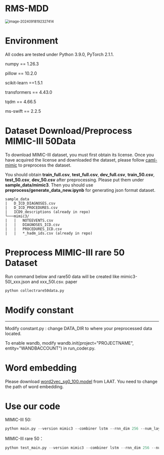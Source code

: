 # RMS-MDD

<img src="C:\Users\22331\AppData\Roaming\Typora\typora-user-images\image-20240918192327414.png" alt="image-20240918192327414" style="zoom:80%;" />

# Environment

All codes are tested under Python 3.9.0, PyTorch 2.1.1.

numpy == 1.26.3

pillow == 10.2.0

scikit-learn ==1.5.1

transformers == 4.43.0

tqdm == 4.66.5

ms-swift == 2.2.5 


# Dataset Download/Preprocess MIMIC-III 50Data
To download MIMIC-III dataset, you must first obtain its license. Once you have acquired the license and downloaded the dataset, please follow [caml-mimic](https://github.com/jamesmullenbach/caml-mimic) to preprocess the dataset.

You should obtain **train_full.csv**, **test_full.csv**, **dev_full.csv**, **train_50.csv**, **test_50.csv**, **dev_50.csv** after preprocessing.
Please put them under **sample_data/mimic3**.
Then you should use **preprocess/generate_data_new.ipynb** for generating json format dataset.

```
sample_data
|   D_ICD_DIAGNOSES.csv
|   D_ICD_PROCEDURES.csv
|   ICD9_descriptions (already in repo)
└───mimic3/
|   |   NOTEEVENTS.csv
|   |   DIAGNOSES_ICD.csv
|   |   PROCEDURES_ICD.csv
|   |   *_hadm_ids.csv (already in repo)
```

# Preprocess MIMIC-III rare 50 Dataset

Run command below and rare50 data will be created like mimic3-50l_xxx.json and xxx_50l.csv. paper

```python
python collectrare50data.py
```

# Modify constant

-----------------------

Modify constant.py : change DATA_DIR to where your preprocessed data located.

To enable wandb, modify wandb.init(project="PROJECTNAME", entity="WANDBACCOUNT") in run_coder.py.

# Word embedding

Please download [word2vec_sg0_100.model](https://github.com/aehrc/LAAT/blob/master/data/embeddings/word2vec_sg0_100.model) from LAAT.
You need to change the path of word embedding.

# Use our code
MIMIC-III 50:
```python
python main.py --version mimic3 --combiner lstm --rnn_dim 256 --num_layers 2 --decoder MultiLabelMultiHeadLAATV2 --attention_head 8 --attention_dim 512 --learning_rate 5e-4 --train_epoch 20 --batch_size 8 --gradient_accumulation_steps 8 --xavier --main_code_loss_weight 0.0 --rdrop_alpha 5.0 --est_cls 1  --term_count 8  --sort_method random --neg_sample_K 1024 --right_drop 0.4
```

MIMIC-III rare 50：

```python
python test_main.py --version mimic3 --combiner lstm --rnn_dim 256 --num_layers 2 --decoder MultiLabelMultiHeadLAATV2 --attention_head 8 --attention_dim 512 --learning_rate 5e-4 --batch_size 8 --gradient_accumulation_steps 8 --xavier --main_code_loss_weight 0.0 --rdrop_alpha 5.0 --est_cls 1  --term_count 8  --sort_method random --model_path ./model_best_path
```



